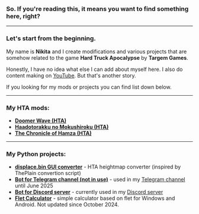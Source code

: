### So. If you're reading this, it means you want to find something here, right?

---

### Let's start from the beginning. 
My name is **Nikita** and I create modifications and various projects that are somehow related to the game **Hard Truck Apocalypse** by **Targem Games**. 

Honestly, I have no idea what else I can add about myself here. I also do content making on [YouTube](https://youtube.com/@stakanyash). But that's another story.

If you looking for my mods or projects you can find list down below.

---

### My HTA mods:

- **[Doomer Wave (HTA)](https://github.com/stakanyash/DoomerWave)**
- **[Haadotorakku no Mokushiroku (HTA)](https://github.com/stakanyash/Haadotorakku_no_Mokushiroku)**
- **[The Chronicle of Hamza (HTA)](https://github.com/stakanyash/The-Chronicle-of-Hamza)**
---
### My Python projects:

- **[displace.bin GUI converter](https://github.com/stakanyash/displacebin_gui_converter)** - HTA heightmap converter (inspired by ThePlain convertion script)
- **[Bot for Telegram channel (not in use)](https://github.com/stakanyash/telegram_stakan_bot)** - used in my [Telegram channel](https://t.me/stakanyasher) until June 2025
- **[Bot for Discord server](https://github.com/stakanyash/discord_stakan_bot)** - currently used in my [Discord server](https://discord.gg/5UAjrrsM5B)
- **[Flet Calculator](https://github.com/stakanyash/Flet-Calculator)** - simple calculator based on flet for Windows and Android. Not updated since October 2024.
